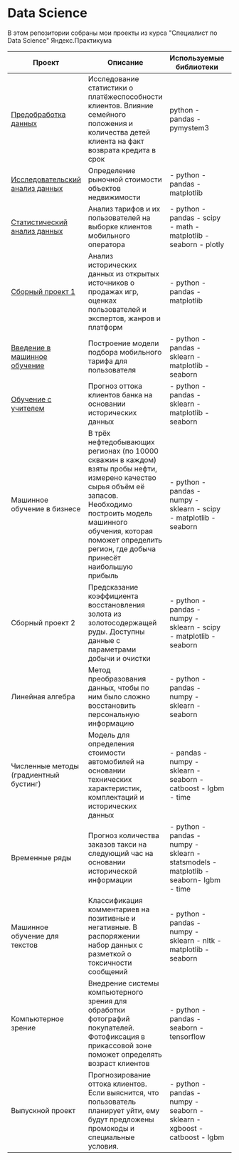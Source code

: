 # Data Science
В этом репозитории собраны мои проекты из курса "Специалист по Data Science" Яндекс.Практикума

| Проект | Описание | Используемые библиотеки | Статус |
| --- | --- | --- | --- |
| [Предобработка данных](https://github.com/Chipan82/Yandex_Praktikum_Data_Science/tree/main/1.Preprocessing) | Исследование статистики о платёжеспособности клиентов. Влияние семейного положения и количества детей клиента на факт возврата кредита в срок |  python - pandas - pymystem3 | Выполнено |
| [Исследовательский анализ данных](https://github.com/Chipan82/Yandex_Praktikum_Data_Science/tree/main/2.Exploratory%20data%20analysis) | Определение рыночной стоимости объектов недвижимости | - python - pandas - matplotlib | Выполнено |
| [Статистический анализ данных](https://github.com/Chipan82/Yandex_Praktikum_Data_Science/tree/main/3.Statistical%20analysis%20of%20data) | Анализ тарифов и их пользователей на выборке клиентов мобильного оператора | - python - pandas - scipy - math - matplotlib - seaborn - plotly | Выполнено |
| [Сборный проект 1](https://github.com/Chipan82/Yandex_Praktikum_Data_Science/tree/main/4.Common%20project%201) | Анализ исторических данных из открытых источников о продажах игр, оценках пользователей и экспертов, жанров и платформ | - python - pandas - matplotlib | Выполнено |
| [Введение в машинное обучение](https://github.com/Chipan82/Yandex_Praktikum_Data_Science/tree/main/5.Introduction%20to%20machine%20learning) | Построение модели подбора мобильного тарифа для пользователя | - python - pandas - sklearn - matplotlib - seaborn | Выполнено |
| [Обучение с учителем](https://github.com/Chipan82/Yandex_Praktikum_Data_Science/tree/main/6.Supervised%20learning) | Прогноз оттока клиентов банка на основании исторических данных | - python - pandas - sklearn - matplotlib - seaborn | Выполнено |
| Машинное обучение в бизнесе | В трёх нефтедобывающих регионах (по 10000 скважин в каждом) взяты пробы нефти, измерено качество сырья объём её запасов. Необходимо построить модель машинного обучения, которая поможет определить регион, где добыча принесёт наибольшую прибыль | - python - pandas - numpy - sklearn - scipy - matplotlib - seaborn | Выполнено |
| Сборный проект 2 | Предсказание коэффициента восстановления золота из золотосодержащей руды. Доступны данные с параметрами добычи и очистки| - python - pandas - numpy - sklearn - scipy - matplotlib - seaborn | Выполнено |
| Линейная алгебра | Метод преобразования данных, чтобы по ним было сложно восстановить персональную информацию| - python - pandas - numpy - sklearn  - seaborn | Выполнено |
| Численные методы (градиентный бустинг) | Модель для определения стоимости автомобилей на основании технических характеристик, комплектаций и исторических данных| - pandas - numpy - sklearn - seaborn - catboost - lgbm - time | Выполнено |
| Временные ряды | Прогноз количества заказов такси на следующий час на основании исторической информации| - python - pandas - numpy - sklearn - statsmodels - matplotlib - seaborn- lgbm - time | Выполнено |
| Машинное обучение для текстов | Классификация комментариев на позитивные и негативные. В распоряжении набор данных с разметкой о токсичности сообщений| - python - pandas - numpy - sklearn - nltk - matplotlib - seaborn | Выполнено |
| Компьютерное зрение| Внедрение системы компьютерного зрения для обработки фотографий покупателей. Фотофиксация в прикассовой зоне поможет определять возраст клиентов| - python - pandas - seaborn - tensorflow | Выполнено |
| Выпускной проект| Прогнозирование оттока клиентов. Если выяснится, что пользователь планирует уйти, ему будут предложены промокоды и специальные условия.| - python - pandas - numpy - seaborn - sklearn - xgboost - catboost - lgbm | Выполнено |
